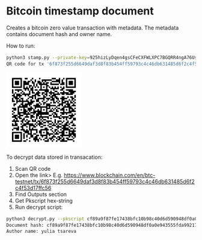 # Bitcoin timestamp document

Creates a bitcoin zero value transaction with metadata. The metadata contains document hash and owner name.

How to run:
```bash
python3 stamp.py --private-key=925hizLyDqen4gsCFeCXFWLXPC7BGQRR4ngA76Usjgb6ABiz59j --file=picture.png --name="yulia tsareva" --network=testnet
QR code for tx '6f873f255d6649daf3d8f83b454ff59793c4c46db631485d6f2c4f53d17ffc56' was saved to file 6f873.png
```

<img src="6f873.png" alt="drawing" width="200"/>

To decrypt data stored in transacation:
1. Scan QR code
2. Open the link> E.g. https://www.blockchain.com/en/btc-testnet/tx/6f873f255d6649daf3d8f83b454ff59793c4c46db631485d6f2c4f53d17ffc56
3. Find Outputs section
4. Get Pkscript hex-string
5. Run decrypt script:
```bash
python3 decrypt.py --pkscript cf89a9f87fe17438bfc10b98c40d6d590948df0a0e943555fda992171d60376d79756c69612074736172657661
Document hash: cf89a9f87fe17438bfc10b98c40d6d590948df0a0e943555fda992171d60376d
Author name: yulia tsareva
```



